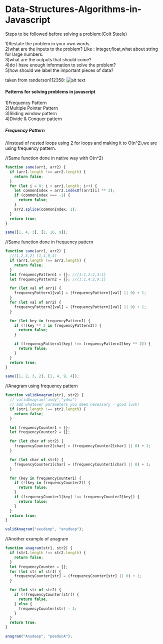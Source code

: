 # Data-Structures-Algorithms-in-Javascript


Steps to be followed before solving a problem:(Colt Steele)

1)Restate the problem in your own words. <br />
2)what are the inputs to the problem? Like : integer,float,what about string for large numbers. <br />
3)what are the outputs that should come? <br />
4)do I have enough information to solve the problem?<br />
5)how should we label the important pieces of data?<br />

taken from randerson112358: 
![alt text](https://cdn-images-1.medium.com/max/1600/1*iEbD3x2S5KOiEI6ZOltp9w.png "taken from randerson112358")



#### Patterns for solving problems in javascript

1)Frequency Pattern <br />
2)Multiple Pointer Pattern <br />
3)Sliding window pattern <br />
4)Divide & Conquer pattern <br />

##### Frequency Pattern


//instead of nested loops using 2 for loops and making it to O(n^2),we are using frequency pattern.

//Same function done in native way with O(n^2)
```javascript
function same(arr1, arr2) {
  if (arr1.length !== arr2.length) {
    return false;
  }
  for (let i = 0; i < arr1.length; i++) {
    let commonIndex = arr2.indexOf(arr1[i] ** 2);
    if (commonIndex === -1) {
      return false;
    }
    arr2.splice(commonIndex, 1);
  }
  return true;
}

same([1, 4, 3], [1, 16, 9]);
 ```
 
//Same function done in frequency pattern
```javascript
function same(arr1, arr2) {
  //[1,2,3,2] [1,4,9,4]
  if (arr1.length !== arr2.length) {
    return false;
  }
  let frequencyPattern1 = {}; //{1:1,2:2,3:1}
  let frequencyPattern2 = {}; //{1:1,4:2,9:1}

  for (let val of arr1) {
    frequencyPattern1[val] = (frequencyPattern1[val] || 0) + 1;
  }
  for (let val of arr2) {
    frequencyPattern2[val] = (frequencyPattern2[val] || 0) + 1;
  }

  for (let key in frequencyPattern1) {
    if (!(key ** 2 in frequencyPattern2)) {
      return false;
    }

    if (frequencyPattern1[key] !== frequencyPattern2[key ** 2]) {
      return false;
    }
  }
  return true;
}

same([1, 2, 3, 2], [1, 4, 9, 4]);
```
//Anagram using frequency pattern
```javascript
function validAnagram(str1, str2) {
  // validAnagram("andy","ydna")
  // add whatever parameters you deem necessary - good luck!
  if (str1.length !== str2.length) {
    return false;
  }

  let frequencyCounter1 = {};
  let frequencyCounter2 = {};

  for (let char of str2) {
    frequencyCounter2[char] = (frequencyCounter2[char] || 0) + 1;
  }

  for (let char of str1) {
    frequencyCounter1[char] = (frequencyCounter1[char] || 0) + 1;
  }

  for (key in frequencyCounter1) {
    if (!(key in frequencyCounter2)) {
      return false;
    }
    if (frequencyCounter1[key] !== frequencyCounter2[key]) {
      return false;
    }
  }
  return true;
}

validAnagram("eeudanp", "anudeep");
```
//Another example of anagram
```javascript
function anagram(str1, str2) {
  if (str1.length !== str2.length) {
    return false;
  }
  let frequencyCounter = {};
  for (let str of str1) {
    frequencyCounter[str] = (frequencyCounter[str] || 0) + 1;
  }

  for (let str of str2) {
    if (!frequencyCounter[str]) {
      return false;
    } else {
      frequencyCounter[str] - 1;
    }
  }
  return true;
}

anagram("Anudeep", "peedunA");

```

